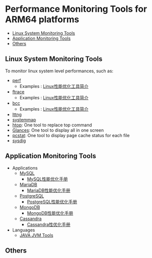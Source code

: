 # Performance Monitoring Tools for ARM64 platforms

* [Linux System Monitoring Tools](#1)
* [Application Monitoring Tools](#2)
* [Others](#3)

## <a name="1">Linux System Monitoring Tools</a>
To monitor linux system level performances, such as:
  - [perf](https://github.com/sjtuhjh/perftools/tree/master/perf)
    - Examples : [Linux性能优化工具简介](https://github.com/sjtuhjh/appdocs/blob/master/Linux%E6%80%A7%E8%83%BD%E4%BC%98%E5%8C%96%E5%B7%A5%E5%85%B7%E7%AE%80%E4%BB%8B.pdf) 
  - [ftrace](https://github.com/sjtuhjh/perftools/tree/master/ftrace)
      - Examples : [Linux性能优化工具简介](https://github.com/sjtuhjh/appdocs/blob/master/Linux%E6%80%A7%E8%83%BD%E4%BC%98%E5%8C%96%E5%B7%A5%E5%85%B7%E7%AE%80%E4%BB%8B.pdf)
  - [bcc](https://github.com/sjtuhjh/perftools/tree/master/bcc)
      - Examples : [Linux性能优化工具简介](https://github.com/sjtuhjh/appdocs/blob/master/Linux%E6%80%A7%E8%83%BD%E4%BC%98%E5%8C%96%E5%B7%A5%E5%85%B7%E7%AE%80%E4%BB%8B.pdf)
  - [lttng](https://github.com/sjtuhjh/perftools/tree/master/lttng)
  - [systemmap](https://github.com/sjtuhjh/perftools/tree/master/systemmap)
  - [htop](https://github.com/sjtuhjh/perftools/blob/master/general/common/htop_setup.sh): One tool to replace top command
  - [Glances](https://github.com/sjtuhjh/perftools/blob/master/general/common/glances_setup.sh): One tool to display all in one screen
  - [pcstat](https://github.com/sjtuhjh/perftools/blob/master/general/common/pcstat_setup.sh): One tool to display page cache status for each file
  - [sysdig](https://github.com/sjtuhjh/sysdig/)

## <a name="2">Application Monitoring Tools</a>
  - Applications
    - [MySQL](https://github.com/sjtuhjh/perftools/tree/master/apptools/mysql)
      - [MySQL性能优化手册](https://github.com/sjtuhjh/appdocs/blob/master/MySQL%E6%80%A7%E8%83%BD%E4%BC%98%E5%8C%96.pdf)
    - [MariaDB](https://github.com/sjtuhjh/perftools/tree/master/apptools/mariadb)
      - [MariaDB性能优化手册](https://github.com/sjtuhjh/appdocs/blob/master/MySQL%E6%80%A7%E8%83%BD%E4%BC%98%E5%8C%96.pdf)
    - [PostgreSQL](https://github.com/sjtuhjh/perftools/tree/master/apptools/postgresql)
      - [PostgreSQL性能优化手册](https://github.com/sjtuhjh/appdocs/blob/master/PostgreSQL%E6%80%A7%E8%83%BD%E4%BC%98%E5%8C%96.pdf)
    - [MongoDB](https://github.com/sjtuhjh/perftools/tree/master/apptools/mongodb)
      - [MongoDB性能优化手册](https://github.com/sjtuhjh/appdocs/blob/master/MongoDB%E6%80%A7%E8%83%BD%E4%BC%98%E5%8C%96.pdf)
    - [Cassandra](https://github.com/sjtuhjh/perftools/tree/master/apptools/cassandra)
      - [Cassandra性优化手册](https://github.com/sjtuhjh/appdocs/blob/master/Cassandra%E6%80%A7%E8%83%BD%E4%BC%98%E5%8C%96.pdf)
  - Languages
    - [JAVA JVM Tools](https://github.com/aragozin/jvm-tools)
 
## <a name="3">Others</a>
